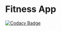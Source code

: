 # Fitness App

[![Codacy Badge](https://api.codacy.com/project/badge/Grade/214dabc21d444c5b8b451dc66d42e777)](https://www.codacy.com/app/davidbeijinho/fitness-app?utm_source=github.com&amp;utm_medium=referral&amp;utm_content=davidbeijinho/fitness-app&amp;utm_campaign=Badge_Grade)